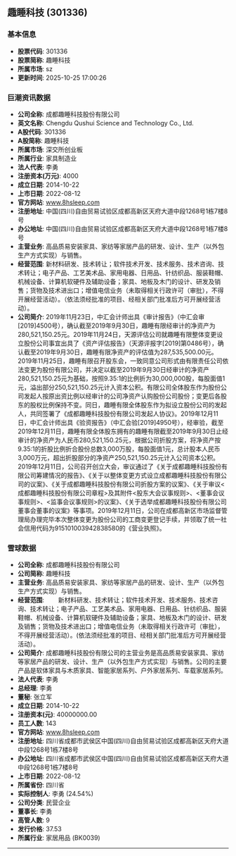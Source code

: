 ## 趣睡科技 (301336)

### 基本信息

- **股票代码**: 301336
- **股票简称**: 趣睡科技
- **所属市场**: sz
- **更新时间**: 2025-10-25 17:00:26

### 巨潮资讯数据

- **公司全称**: 成都趣睡科技股份有限公司
- **英文名称**: Chengdu Qushui Science and Technology Co., Ltd.
- **A股代码**: 301336
- **A股简称**: 趣睡科技
- **所属市场**: 深交所创业板
- **所属行业**: 家具制造业
- **法人代表**: 李勇
- **注册资本(万元)**: 4000
- **成立日期**: 2014-10-22
- **上市日期**: 2022-08-12
- **官方网站**: www.8hsleep.com
- **注册地址**: 中国(四川)自由贸易试验区成都高新区天府大道中段1268号1栋7楼8号
- **办公地址**: 中国(四川)自由贸易试验区成都高新区天府大道中段1268号1栋7楼8号
- **主营业务**: 高品质易安装家具、家纺等家居产品的研发、设计、生产（以外包生产方式实现）与销售。
- **经营范围**: 新材料研发、技术转让；软件技术开发、技术服务、技术咨询、技术转让；电子产品、工艺美术品、家用电器、日用品、针纺织品、服装鞋帽、机械设备、计算机软硬件及辅助设备；家具、地板及木门的设计、研发及销售；货物及技术进出口；增值电信业务（未取得相关行政许可（审批），不得开展经营活动）。（依法须经批准的项目、经相关部门批准后方可开展经营活动）。
- **公司简介**: 2019年11月23日，中汇会计师出具《审计报告》（中汇会审[2019]4500号），确认截至2019年9月30日，趣睡有限经审计的净资产为280,521,150.25元。2019年11月24日，天源评估公司就趣睡有限整体变更设立股份公司事宜出具了《资产评估报告》（天源评报字[2019]第0486号），确认截至2019年9月30日，趣睡有限净资产的评估值为287,535,500.00元。2019年11月25日，趣睡有限召开股东会，一致同意公司形式由有限责任公司依法变更为股份有限公司，并决定以截至2019年9月30日经审计的净资产280,521,150.25元为基础，按照9.35:1的比例折为30,000,000股，每股面值1元，溢出部分250,521,150.25元计入资本公积。有限公司全体股东作为股份公司发起人按原出资比例以经审计的公司净资产认购股份公司股份；变更后各股东的股权比例保持不变。同日，趣睡有限全体股东作为拟设立股份公司的发起人，共同签署了《成都趣睡科技股份有限公司发起人协议》。2019年12月11日，中汇会计师出具《验资报告》（中汇会验[2019]4950号），经审验，截至2019年12月11日，趣睡有限全体股东拥有的趣睡有限截至2019年9月30日止经审计的净资产为人民币280,521,150.25元，根据公司折股方案，将净资产按9.35:1的折股比例折合股份总数3,000万股，每股面值1元，总计股本人民币3,000万元，超出折股部分的净资产250,521,150.25元计入公司资本公积。2019年12月11日，公司召开创立大会，审议通过了《关于成都趣睡科技股份有限公司筹建情况的报告》、《关于以整体变更方式设立成都趣睡科技股份有限公司的议案》、《关于成都趣睡科技股份有限公司折股方案的议案》、《关于审议<成都趣睡科技股份有限公司章程>及其附件<股东大会议事规则>、<董事会议事规则>、<监事会议事规则>的议案》、《关于选举成都趣睡科技股份有限公司董事会董事的议案》等事项。2019年12月11日，公司在成都高新区市场监督管理局办理完毕本次整体变更为股份公司的工商变更登记手续，并领取了统一社会信用代码为915101003942838580的《营业执照》。

### 雪球数据

- **公司全称**: 成都趣睡科技股份有限公司
- **公司简称**: 趣睡科技
- **主营业务**: 高品质易安装家具、家纺等家居产品的研发、设计、生产（以外包生产方式实现）与销售。
- **经营范围**: 　　新材料研发、技术转让；软件技术开发、技术服务、技术咨询、技术转让；电子产品、工艺美术品、家用电器、日用品、针纺织品、服装鞋帽、机械设备、计算机软硬件及辅助设备；家具、地板及木门的设计、研发及销售；货物及技术进出口；增值电信业务（未取得相关行政许可（审批），不得开展经营活动）。(依法须经批准的项目、经相关部门批准后方可开展经营活动）。
- **公司简介**: 成都趣睡科技股份有限公司的主营业务是高品质易安装家具、家纺等家居产品的研发、设计、生产（以外包生产方式实现）与销售。公司的主要产品是软体家具与木质家具、智能家居系列、户外家居系列、车载家居系列。
- **法人代表**: 李勇
- **总经理**: 李勇
- **董秘**: 张立军
- **成立日期**: 2014-10-22
- **注册资本(元)**: 40000000.00
- **员工人数**: 143
- **官方网站**: www.8hsleep.com
- **注册地址**: 四川省成都市武侯区中国(四川)自由贸易试验区成都高新区天府大道中段1268号1栋7楼8号
- **办公地址**: 四川省成都市武侯区中国(四川)自由贸易试验区成都高新区天府大道中段1268号1栋7楼8号
- **上市日期**: 2022-08-12
- **所属省份**: 四川省
- **实际控制人**: 李勇 (24.54%)
- **公司分类**: 民营企业
- **董事长**: 李勇
- **高管人数**: 9
- **发行价格**: 37.53
- **所属行业**: 家居用品 (BK0039)

---